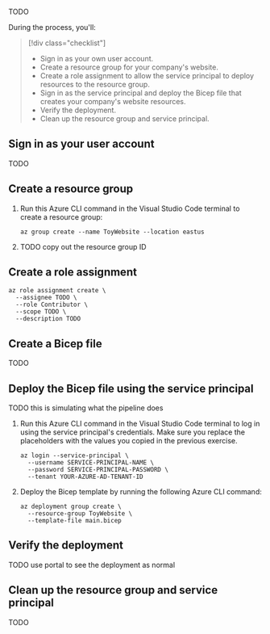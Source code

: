 TODO

During the process, you'll:

> [!div class="checklist"]
> * Sign in as your own user account.
> * Create a resource group for your company's website.
> * Create a role assignment to allow the service principal to deploy resources to the resource group.
> * Sign in as the service principal and deploy the Bicep file that creates your company's website resources.
> * Verify the deployment.
> * Clean up the resource group and service principal.

## Sign in as your user account

TODO

## Create a resource group

1. Run this Azure CLI command in the Visual Studio Code terminal to create a resource group:

   ```azurecli
   az group create --name ToyWebsite --location eastus
   ```

1. TODO copy out the resource group ID

## Create a role assignment

```azurecli
az role assignment create \
  --assignee TODO \
  --role Contributor \
  --scope TODO \
  --description TODO
```

## Create a Bicep file

TODO

## Deploy the Bicep file using the service principal

TODO this is simulating what the pipeline does

1. Run this Azure CLI command in the Visual Studio Code terminal to log in using the service principal's credentials. Make sure you replace the placeholders with the values you copied in the previous exercise.

   ```azurecli
   az login --service-principal \
     --username SERVICE-PRINCIPAL-NAME \
     --password SERVICE-PRINCIPAL-PASSWORD \
     --tenant YOUR-AZURE-AD-TENANT-ID
   ```

1. Deploy the Bicep template by running the following Azure CLI command:

   ```azurecli
   az deployment group create \
     --resource-group ToyWebsite \
     --template-file main.bicep
   ```

## Verify the deployment

TODO use portal to see the deployment as normal

## Clean up the resource group and service principal

TODO
